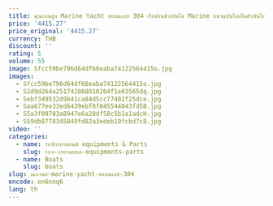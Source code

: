 ```yaml
---
title: คุณภาพสูง Marine Yacht สแตนเลส 304 เรือด้านข้างบันได Marine แขวนบันไดเปิดตัวบันได Marine อุปกรณ์เสริม
price: '4415.27'
price_original: '4415.27'
currency: THB
discount: ''
rating: 5
volume: 55
image: Sfcc59be796d64df68eaba74122564415o.jpg
images:
  - Sfcc59be796d64df68eaba74122564415o.jpg
  - S2d9d264a251742868010264f1e03565dq.jpg
  - Sebf349532d9b41ca84d5cc77402f25dce.jpg
  - Saa677ee33ed6439ebf8f045544843fd5B.jpg
  - S5a3f09783a8947e6a28df58c5b1a1adcH.jpg
  - S59db8778345849fd82a3edeb19fcbd7c8.jpg
video: ''
categories:
  - name: รถจักรยานยนต์ equipments & Parts
    slug: รถจ-กรยานยนต-equipments-parts
  - name: Boats
    slug: boats
slug: ณภาพส-marine-yacht-สแตนเลส-304
encode: on6nnq6
lang: th
---
```

  